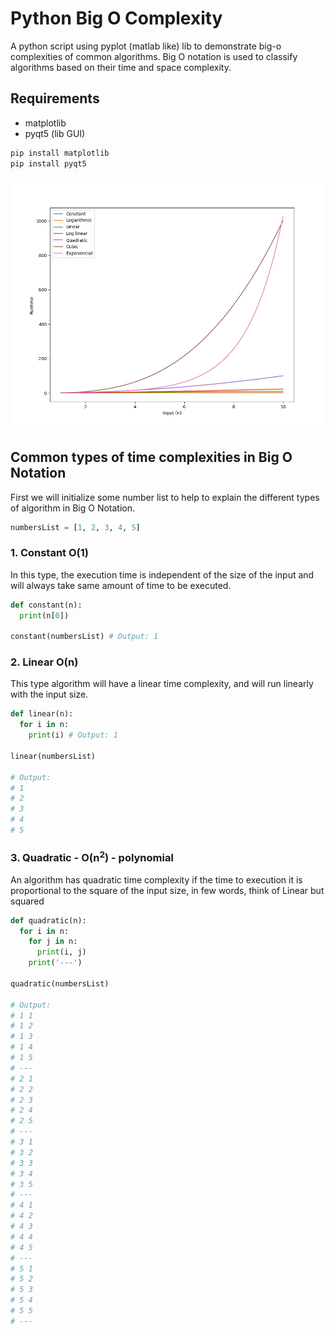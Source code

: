 # Python Big O Complexity

A python script using pyplot (matlab like) lib to demonstrate big-o complexities of common algorithms.
Big O notation is used to classify algorithms based on their time and space complexity.


## Requirements
- matplotlib
- pyqt5 (lib GUI)

```sh
pip install matplotlib
pip install pyqt5
```

![Big O Chart](chart.png "Big O Chart")

## Common types of time complexities in Big O Notation

First we will initialize some number list to help to explain the different types of algorithm in Big O Notation.

```python
numbersList = [1, 2, 3, 4, 5]
```

### 1. Constant O(1)
 In this type, the execution time is independent of the size of the input and will always take same amount of time to be executed.

```python
def constant(n):
  print(n[0])

constant(numbersList) # Output: 1
```


### 2. Linear O(n)
This type algorithm will have a linear time complexity, and will run linearly with the input size.

```python
def linear(n):
  for i in n:
    print(i) # Output: 1

linear(numbersList)

# Output:
# 1
# 2
# 3
# 4
# 5
```

### 3. Quadratic - O(n<sup>2</sup>) - polynomial
An algorithm has quadratic time complexity if the time to execution it is proportional to the square of the input size, in few words, think of Linear but squared

```python
def quadratic(n):
  for i in n:
    for j in n:
      print(i, j)
    print('---')

quadratic(numbersList)

# Output:
# 1 1
# 1 2
# 1 3
# 1 4
# 1 5
# ---
# 2 1
# 2 2
# 2 3
# 2 4
# 2 5
# ---
# 3 1
# 3 2
# 3 3
# 3 4
# 3 5
# ---
# 4 1
# 4 2
# 4 3
# 4 4
# 4 5
# ---
# 5 1
# 5 2
# 5 3
# 5 4
# 5 5
# ---
```
